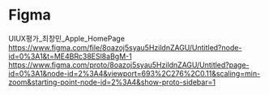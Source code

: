 # Figma
UIUX평가_최창민_Apple_HomePage
https://www.figma.com/file/8oazoj5syau5HzildnZAGU/Untitled?node-id=0%3A1&t=ME4BRc38ESl8aBgM-1
https://www.figma.com/proto/8oazoj5syau5HzildnZAGU/Untitled?page-id=0%3A1&node-id=2%3A4&viewport=693%2C276%2C0.11&scaling=min-zoom&starting-point-node-id=2%3A4&show-proto-sidebar=1
